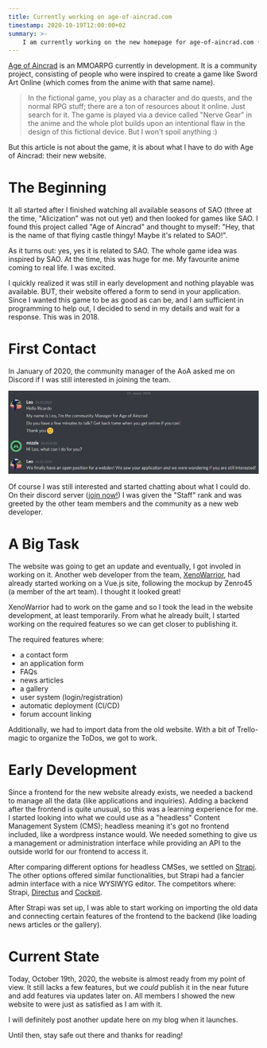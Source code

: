 ```yaml
---
title: Currently working on age-of-aincrad.com
timestamp: 2020-10-19T12:00:00+02
summary: >-
    I am currently working on the new homepage for age-of-aincrad.com (an MMOARPG inspired by Sword Art Online). This is the current state.
---
```


[Age of Aincrad](https://age-of-aincrad.com/) is an MMOARPG currently in development.
It is a community project, consisting of people who were inspired to create a game like Sword Art Online (which comes from the anime with that same name).

> In the fictional game, you play as a character and do quests, and the normal RPG stuff; there are a ton of resources about it online. Just search for it.
> The game is played via a device called "Nerve Gear" in the anime and the whole plot builds upon an intentional flaw in the design of this fictional device. But I won't spoil anything :)

But this article is not about the game, it is about what I have to do with Age of Aincrad: their new website.

# The Beginning

It all started after I finished watching all available seasons of SAO (three at the time, "Alicization" was not out yet) and then looked for games like SAO.
I found this project called "Age of Aincrad" and thought to myself: "Hey, that is the name of that flying castle thingy! Maybe it's related to SAO!".

As it turns out: yes, yes it is related to SAO. The whole game idea was inspired by SAO.
At the time, this was huge for me. My favourite anime coming to real life. I was excited.

I quickly realized it was still in early development and nothing playable was available. BUT, their website offered a form to send in your application.
Since I wanted this game to be as good as can be, and I am sufficient in programming to help out, I decided to send in my details and wait for a response.
This was in 2018.

# First Contact

In January of 2020, the community manager of the AoA asked me on Discord if I was still interested in joining the team.

![Leo asking if I was still interested](/content-assets/2020-10-19-aoa-discord-message.png)

Of course I was still interested and started chatting about what I could do.
On their discord server ([join now!](https://discord.age-of-aincrad.com/)) I was given the "Staff" rank and was greeted by the other team members and the community as a new web developer.

# A Big Task

The website was going to get an update and eventually, I got involed in working on it.
Another web developer from the team, [XenoWarrior](https://github.com/XenoWarrior), had already started working on a Vue.js site, following the mockup by Zenro45 (a member of the art team).
I thought it looked great!

XenoWarrior had to work on the game and so I took the lead in the website development, at least temporarily.
From what he already built, I started working on the required features so we can get closer to publishing it.

The required features where:

- a contact form
- an application form
- FAQs
- news articles
- a gallery
- user system (login/registration)
- automatic deployment (CI/CD)
- forum account linking

Additionally, we had to import data from the old website.
With a bit of Trello-magic to organize the ToDos, we got to work.

# Early Development

Since a frontend for the new website already exists, we needed a backend to manage all the data (like applications and inquiries).
Adding a backend after the frontend is quite unusual, so this was a learning experience for me.
I started looking into what we could use as a "headless" Content Management System (CMS); headless meaning it's got no frontend included, like a wordpress instance would.
We needed something to give us a management or administration interface while providing an API to the outside world for our frontend to access it.

After comparing different options for headless CMSes, we settled on [Strapi](https://strapi.io).
The other options offered similar functionalities, but Strapi had a fancier admin interface with a nice WYSIWYG editor.
The competitors where: Strapi, [Directus](https://directus.io/) and [Cockpit](https://getcockpit.com/).

After Strapi was set up, I was able to start working on importing the old data and connecting certain features of the frontend to the backend (like loading news articles or the gallery).

# Current State

Today, October 19th, 2020, the website is almost ready from my point of view.
It still lacks a few features, but we _could_ publish it in the near future and add features via updates later on.
All members I showed the new website to were just as satisfied as I am with it.

I will definitely post another update here on my blog when it launches.

Until then, stay safe out there and thanks for reading!
